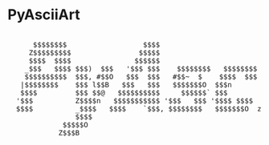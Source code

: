 PyAsciiArt
============

<pre>                                                                                          
      $$$$$$$$                  $$$$                           $$$$  $$$      $$$$                  
     Z$$$$$$$$$                $$$$$                           $$$  $$$$     $$$$$             _$$$ 
     $$$$  $$$$               $$$$$$                                        $$$$$$             $$$  
    _$$$   $$$$ $$$)  $$$   '$$$ $$$    $$$$$$$$   $$$$$$$$   $$$  z$$$    $$$ $$$    $$$|$$$$$$$$$@
    $$$$$$$$$$  $$$, #$$O   $$$  $$$   #$$~  $    $$$$  $$$  #$$$  $$$,   $$$  $$$`   $$$$$$ $$$$$$ 
   |$$$$$$$$    $$$ l$$B   $$$   $$$   $$$$$$$O  $$$n        $$$  '$$$   $$$~  $$$~  8$$$    |$$$   
   $$$$         $$$ $$@   $$$$$$$$$$     $$$$$$` $$$        |$$$  $$$n  $$$$$$$$$$n  $$$     $$$`   
  '$$$          Z$$$$n   $$$$$$$$$$$ '$$$   $$$ '$$$$ $$$$  $$$` l$$$  $$$$$$$$$$$O $$$$     $$$ $  
  $$$$          _$$$$   $$$$    `$$$, $$$$$$$$   $$$$$$$O  z$$$  $$$n $$$$    `$$$B $$$     l$$$$n  
                $$$$                                                                                
             $$$$$O                                                                                 
            Z$$$B                                                                     
</pre>
